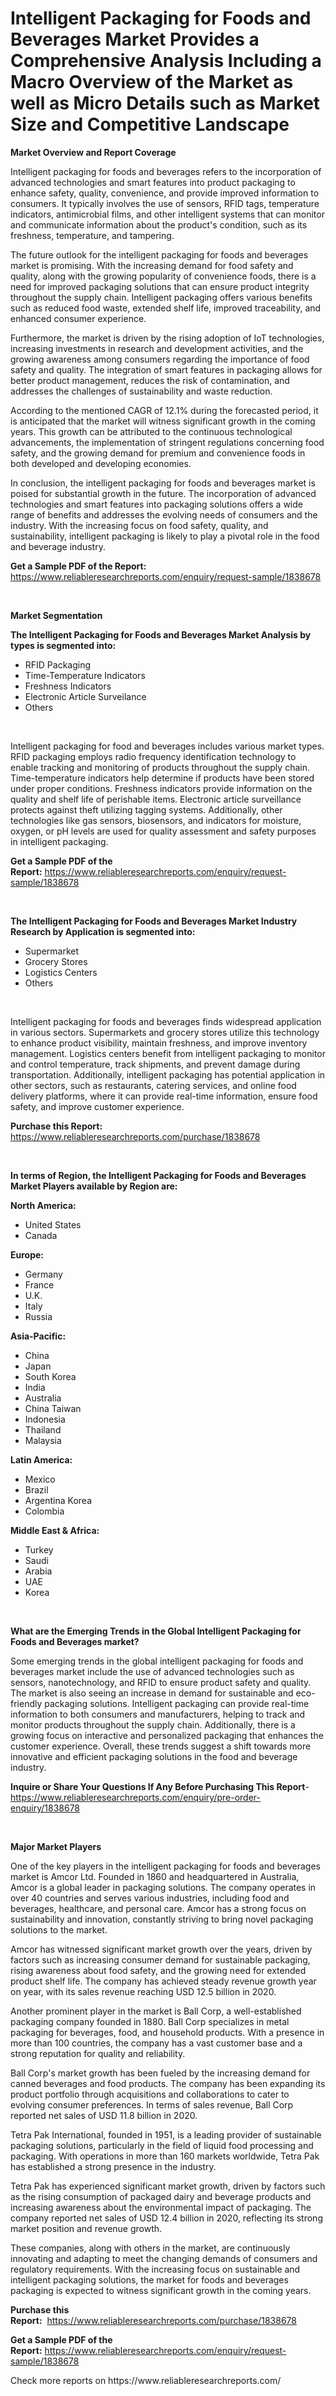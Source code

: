 <p><h1>Intelligent Packaging for Foods and Beverages Market Provides a Comprehensive Analysis Including a Macro Overview of the Market as well as Micro Details such as Market Size and Competitive Landscape</h1></p><p><strong>Market Overview and Report Coverage</strong></p>
<p><p>Intelligent packaging for foods and beverages refers to the incorporation of advanced technologies and smart features into product packaging to enhance safety, quality, convenience, and provide improved information to consumers. It typically involves the use of sensors, RFID tags, temperature indicators, antimicrobial films, and other intelligent systems that can monitor and communicate information about the product's condition, such as its freshness, temperature, and tampering.</p><p>The future outlook for the intelligent packaging for foods and beverages market is promising. With the increasing demand for food safety and quality, along with the growing popularity of convenience foods, there is a need for improved packaging solutions that can ensure product integrity throughout the supply chain. Intelligent packaging offers various benefits such as reduced food waste, extended shelf life, improved traceability, and enhanced consumer experience.</p><p>Furthermore, the market is driven by the rising adoption of IoT technologies, increasing investments in research and development activities, and the growing awareness among consumers regarding the importance of food safety and quality. The integration of smart features in packaging allows for better product management, reduces the risk of contamination, and addresses the challenges of sustainability and waste reduction.</p><p>According to the mentioned CAGR of 12.1% during the forecasted period, it is anticipated that the market will witness significant growth in the coming years. This growth can be attributed to the continuous technological advancements, the implementation of stringent regulations concerning food safety, and the growing demand for premium and convenience foods in both developed and developing economies.</p><p>In conclusion, the intelligent packaging for foods and beverages market is poised for substantial growth in the future. The incorporation of advanced technologies and smart features into packaging solutions offers a wide range of benefits and addresses the evolving needs of consumers and the industry. With the increasing focus on food safety, quality, and sustainability, intelligent packaging is likely to play a pivotal role in the food and beverage industry.</p></p>
<p><strong>Get a Sample PDF of the Report:</strong> <a href="https://www.reliableresearchreports.com/enquiry/request-sample/1838678">https://www.reliableresearchreports.com/enquiry/request-sample/1838678</a></p>
<p>&nbsp;</p>
<p><strong>Market Segmentation</strong></p>
<p><strong>The Intelligent Packaging for Foods and Beverages Market Analysis by types is segmented into:</strong></p>
<p><ul><li>RFID Packaging</li><li>Time-Temperature Indicators</li><li>Freshness Indicators</li><li>Electronic Article Surveilance</li><li>Others</li></ul></p>
<p>&nbsp;</p>
<p><p>Intelligent packaging for food and beverages includes various market types. RFID packaging employs radio frequency identification technology to enable tracking and monitoring of products throughout the supply chain. Time-temperature indicators help determine if products have been stored under proper conditions. Freshness indicators provide information on the quality and shelf life of perishable items. Electronic article surveillance protects against theft utilizing tagging systems. Additionally, other technologies like gas sensors, biosensors, and indicators for moisture, oxygen, or pH levels are used for quality assessment and safety purposes in intelligent packaging.</p></p>
<p><strong>Get a Sample PDF of the Report:</strong>&nbsp;<a href="https://www.reliableresearchreports.com/enquiry/request-sample/1838678">https://www.reliableresearchreports.com/enquiry/request-sample/1838678</a></p>
<p>&nbsp;</p>
<p><strong>The Intelligent Packaging for Foods and Beverages Market Industry Research by Application is segmented into:</strong></p>
<p><ul><li>Supermarket</li><li>Grocery Stores</li><li>Logistics Centers</li><li>Others</li></ul></p>
<p>&nbsp;</p>
<p><p>Intelligent packaging for foods and beverages finds widespread application in various sectors. Supermarkets and grocery stores utilize this technology to enhance product visibility, maintain freshness, and improve inventory management. Logistics centers benefit from intelligent packaging to monitor and control temperature, track shipments, and prevent damage during transportation. Additionally, intelligent packaging has potential application in other sectors, such as restaurants, catering services, and online food delivery platforms, where it can provide real-time information, ensure food safety, and improve customer experience.</p></p>
<p><strong>Purchase this Report:</strong>&nbsp; <a href="https://www.reliableresearchreports.com/purchase/1838678">https://www.reliableresearchreports.com/purchase/1838678</a></p>
<p>&nbsp;</p>
<p><strong>In terms of Region, the Intelligent Packaging for Foods and Beverages Market Players available by Region are:</strong></p>
<p>
    <p> <strong> North America: </strong>
        <ul>
            <li>United States</li>
            <li>Canada</li>
        </ul>
        </p> 
    <p> <strong> Europe: </strong>
        <ul>
            <li>Germany</li>
            <li>France</li>
            <li>U.K.</li>
            <li>Italy</li>
            <li>Russia</li>
        </ul>
        </p> 
    <p> <strong> Asia-Pacific: </strong>
        <ul>
            <li>China</li>
            <li>Japan</li>
            <li>South Korea</li>
            <li>India</li>
            <li>Australia</li>
            <li>China Taiwan</li>
            <li>Indonesia</li>
            <li>Thailand</li>
            <li>Malaysia</li>
        </ul>
        </p> 
    <p> <strong> Latin America: </strong>
        <ul>
            <li>Mexico</li>
            <li>Brazil</li>
            <li>Argentina Korea</li>
            <li>Colombia</li>
        </ul>
        </p> 
    <p> <strong> Middle East & Africa: </strong>
        <ul>
            <li>Turkey</li>
            <li>Saudi</li>
            <li>Arabia</li>
            <li>UAE</li>
            <li>Korea</li>
        </ul>
    </p>
    </p>
<p>&nbsp;</p>
<p><strong>What are the Emerging Trends in the Global Intelligent Packaging for Foods and Beverages market?</strong></p>
<p><p>Some emerging trends in the global intelligent packaging for foods and beverages market include the use of advanced technologies such as sensors, nanotechnology, and RFID to ensure product safety and quality. The market is also seeing an increase in demand for sustainable and eco-friendly packaging solutions. Intelligent packaging can provide real-time information to both consumers and manufacturers, helping to track and monitor products throughout the supply chain. Additionally, there is a growing focus on interactive and personalized packaging that enhances the customer experience. Overall, these trends suggest a shift towards more innovative and efficient packaging solutions in the food and beverage industry.</p></p>
<p><strong>Inquire or Share Your Questions If Any Before Purchasing This Report</strong>- <a href="https://www.reliableresearchreports.com/enquiry/pre-order-enquiry/1838678">https://www.reliableresearchreports.com/enquiry/pre-order-enquiry/1838678</a></p>
<p>&nbsp;</p>
<p><strong>Major Market Players</strong></p>
<p><p>One of the key players in the intelligent packaging for foods and beverages market is Amcor Ltd. Founded in 1860 and headquartered in Australia, Amcor is a global leader in packaging solutions. The company operates in over 40 countries and serves various industries, including food and beverages, healthcare, and personal care. Amcor has a strong focus on sustainability and innovation, constantly striving to bring novel packaging solutions to the market.</p><p>Amcor has witnessed significant market growth over the years, driven by factors such as increasing consumer demand for sustainable packaging, rising awareness about food safety, and the growing need for extended product shelf life. The company has achieved steady revenue growth year on year, with its sales revenue reaching USD 12.5 billion in 2020.</p><p>Another prominent player in the market is Ball Corp, a well-established packaging company founded in 1880. Ball Corp specializes in metal packaging for beverages, food, and household products. With a presence in more than 100 countries, the company has a vast customer base and a strong reputation for quality and reliability.</p><p>Ball Corp's market growth has been fueled by the increasing demand for canned beverages and food products. The company has been expanding its product portfolio through acquisitions and collaborations to cater to evolving consumer preferences. In terms of sales revenue, Ball Corp reported net sales of USD 11.8 billion in 2020.</p><p>Tetra Pak International, founded in 1951, is a leading provider of sustainable packaging solutions, particularly in the field of liquid food processing and packaging. With operations in more than 160 markets worldwide, Tetra Pak has established a strong presence in the industry.</p><p>Tetra Pak has experienced significant market growth, driven by factors such as the rising consumption of packaged dairy and beverage products and increasing awareness about the environmental impact of packaging. The company reported net sales of USD 12.4 billion in 2020, reflecting its strong market position and revenue growth.</p><p>These companies, along with others in the market, are continuously innovating and adapting to meet the changing demands of consumers and regulatory requirements. With the increasing focus on sustainable and intelligent packaging solutions, the market for foods and beverages packaging is expected to witness significant growth in the coming years.</p></p>
<p><strong>Purchase this Report:</strong>&nbsp;&nbsp;<a href="https://www.reliableresearchreports.com/purchase/1838678">https://www.reliableresearchreports.com/purchase/1838678</a></p>
<p></p>
<p><strong>Get a Sample PDF of the Report:</strong>&nbsp;<a href="https://www.reliableresearchreports.com/enquiry/request-sample/1838678">https://www.reliableresearchreports.com/enquiry/request-sample/1838678</a></p>
<p>Check more reports on https://www.reliableresearchreports.com/</p>